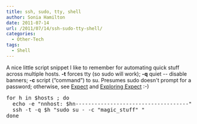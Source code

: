 ```yaml
---
title: ssh, sudo, tty, shell
author: Sonia Hamilton
date: 2011-07-14
url: /2011/07/14/ssh-sudo-tty-shell/
categories:
  - Other-Tech
tags:
  - Shell
---
```

A nice little script snippet I like to remember for automating quick stuff across multiple hosts. **-t** forces tty (so sudo will work); **-q** quiet -- disable banners; **-c** script (&#8220;command&#8221;) to su. Presumes sudo doesn't prompt for a password; otherwise, see [Expect][1] and [Exploring Expect][2] :-)

<!--more-->

<pre>for h in $hosts ; do
  echo -e "nnhost: $hn------------------------------------"
  ssh -t -q $h "sudo su - -c "magic_stuff" "
done</pre>

 [1]: http://www.nist.gov/el/msid/expect.cfm
 [2]: http://oreilly.com/catalog/9781565920903
